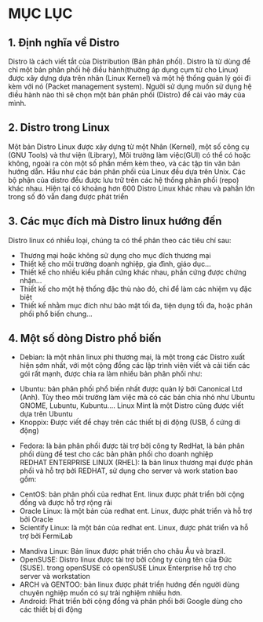 # MỤC LỤC


## 1. Định nghĩa về Distro
Distro là cách viết tắt của Distribution (Bản phân phối). Distro là từ dùng để chỉ một bản phân phối 
hệ điều hành(thường áp dụng cụm từ cho Linux) được xây dựng dựa trên nhân (Linux Kernel) và một hệ thống quản lý
gói đi kèm với nó (Packet management system). Người sử dụng muốn sử dụng hệ điều hành nào thì sẽ chọn một bản phân
phối (Distro) để cài vào máy của mình.
  
## 2. Distro trong Linux
Một bản Distro Linux được xây dựng từ một Nhân (Kernel), một số công cụ (GNU Tools) và thư viện (Library), Môi trường
làm việc(GUI) có thể có hoặc không, ngoài ra còn một số phần mềm kèm theo, và các tập tin văn bản hướng dẫn. Hầu như 
các bản phân phối của Linux đều dựa trên Unix. Các bộ phận của distro đều được lưu trữ trên các hệ thống phân phối
(repo) khác nhau. Hiện tại có khoảng hơn 600 Distro Linux khác nhau và pahần lớn trong số đó vẫn đang được phát triển  

## 3. Các mục đích mà Distro linux hướng đến  
Distro linux có nhiều loại, chúng ta có thể phân theo các tiêu chí sau:  

* Thương mại hoặc không sử dụng cho mục đích thương mại  
* Thiết kế cho môi trường doanh nghiệp, gia đình, giáo dục...  
* Thiết kế cho nhiều kiểu phần cứng khác nhau, phần cứng được chứng nhận...  
* Thiết kế cho một hệ thống đặc thù nào đó, chỉ để làm các nhiệm vụ đặc biệt  
* Thiết kế nhằm mục đích như bảo mật tối đa, tiện dụng tối đa, hoặc phân phối phổ biến chung...

## 4. Một số dòng Distro phổ biến  
* Debian: là một nhân linux phi thương mại, là một trong các Distro xuất hiện sớm nhất, với một cộng đồng các lập trình viên viết và cải tiến các gói rất mạnh, được chia ra làm nhiều bản phân phối như:  
 - Ubuntu: bản phân phối phổ biến nhất được quản lý bởi Canonical Ltd (Anh). Tùy theo môi trường làm việc mà có các bản chia nhỏ như Ubuntu GNOME, Lubuntu, Kubuntu.... Linux Mint là một Distro cũng được viết dựa trên Ubuntu  
 - Knoppix: Được viết để chạy trên các thiết bị di động (USB, ổ cứng di động)
* Fedora: là bản phân phối được tài trợ bởi công ty RedHat, là bản phân phối dùng để test cho các bản phân phối cho doanh nghiệp  
 REDHAT ENTERPRISE LINUX (RHEL): là bản linux thương mại được phân phối và hỗ trợ bởi REDHAT, sử dụng cho server và work station bao gồm:  
 - CentOS: bản phân phối của redhat Ent. linux được phát triển bởi cộng đồng và được hỗ trợ rộng rãi
 - Oracle Linux: là một bản của redhat ent. Linux, được phát triển và hỗ trợ bởi Oracle
 - Scientify Linux: là một bản của redhat ent. Linux, được phát triển và hỗ trợ bởi FermiLab
* Mandiva Linux: Bản linux được phát triển cho châu Âu và brazil.
* OpenSUSE: Distro linux được tài trợ bởi công ty cùng tên của Đức (SUSE). trong openSUSE có 
openSUSE Linux Enterprise hỗ trợ cho server và workstation
* ARCH và GENTOO: bản linux được phát triển hướng đến người dùng chuyên nghiệp muốn có sự trải nghiệm nhiều hơn.
* Android: Phát triển bởi cộng đồng và phân phối bởi Google dùng cho các thiết bị di động

 
